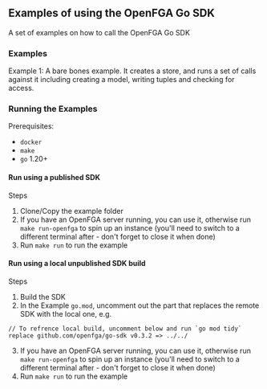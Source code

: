 ## Examples of using the OpenFGA Go SDK

A set of examples on how to call the OpenFGA Go SDK

### Examples
Example 1:
A bare bones example. It creates a store, and runs a set of calls against it including creating a model, writing tuples and checking for access.


### Running the Examples

Prerequisites:
- `docker`
- `make`
- `go` 1.20+

#### Run using a published SDK

Steps
1. Clone/Copy the example folder
2. If you have an OpenFGA server running, you can use it, otherwise run `make run-openfga` to spin up an instance (you'll need to switch to a different terminal after - don't forget to close it when done)
3. Run `make run` to run the example

#### Run using a local unpublished SDK build

Steps
1. Build the SDK
2. In the Example `go.mod`, uncomment out the part that replaces the remote SDK with the local one, e.g.
```
// To refrence local build, uncomment below and run `go mod tidy`
replace github.com/openfga/go-sdk v0.3.2 => ../../
```
3. If you have an OpenFGA server running, you can use it, otherwise run `make run-openfga` to spin up an instance (you'll need to switch to a different terminal after - don't forget to close it when done)
4. Run `make run` to run the example